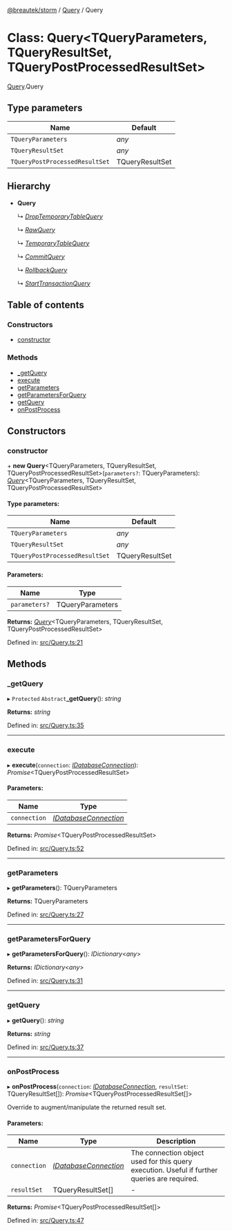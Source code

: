 [@breautek/storm](../README.md) / [Query](../modules/query.md) / Query

# Class: Query<TQueryParameters, TQueryResultSet, TQueryPostProcessedResultSet\>

[Query](../modules/query.md).Query

## Type parameters

Name | Default |
------ | ------ |
`TQueryParameters` | *any* |
`TQueryResultSet` | *any* |
`TQueryPostProcessedResultSet` | TQueryResultSet |

## Hierarchy

* **Query**

  ↳ [*DropTemporaryTableQuery*](droptemporarytablequery.droptemporarytablequery-1.md)

  ↳ [*RawQuery*](rawquery.rawquery-1.md)

  ↳ [*TemporaryTableQuery*](temporarytablequery.temporarytablequery-1.md)

  ↳ [*CommitQuery*](private_commitquery.commitquery.md)

  ↳ [*RollbackQuery*](private_rollbackquery.rollbackquery.md)

  ↳ [*StartTransactionQuery*](private_starttransactionquery.starttransactionquery.md)

## Table of contents

### Constructors

- [constructor](query.query-1.md#constructor)

### Methods

- [\_getQuery](query.query-1.md#_getquery)
- [execute](query.query-1.md#execute)
- [getParameters](query.query-1.md#getparameters)
- [getParametersForQuery](query.query-1.md#getparametersforquery)
- [getQuery](query.query-1.md#getquery)
- [onPostProcess](query.query-1.md#onpostprocess)

## Constructors

### constructor

\+ **new Query**<TQueryParameters, TQueryResultSet, TQueryPostProcessedResultSet\>(`parameters?`: TQueryParameters): [*Query*](query.query-1.md)<TQueryParameters, TQueryResultSet, TQueryPostProcessedResultSet\>

#### Type parameters:

Name | Default |
------ | ------ |
`TQueryParameters` | *any* |
`TQueryResultSet` | *any* |
`TQueryPostProcessedResultSet` | TQueryResultSet |

#### Parameters:

Name | Type |
------ | ------ |
`parameters?` | TQueryParameters |

**Returns:** [*Query*](query.query-1.md)<TQueryParameters, TQueryResultSet, TQueryPostProcessedResultSet\>

Defined in: [src/Query.ts:21](https://github.com/breautek/storm/blob/022545d/src/Query.ts#L21)

## Methods

### \_getQuery

▸ `Protected` `Abstract`**_getQuery**(): *string*

**Returns:** *string*

Defined in: [src/Query.ts:35](https://github.com/breautek/storm/blob/022545d/src/Query.ts#L35)

___

### execute

▸ **execute**(`connection`: [*IDatabaseConnection*](../interfaces/idatabaseconnection.idatabaseconnection-1.md)): *Promise*<TQueryPostProcessedResultSet\>

#### Parameters:

Name | Type |
------ | ------ |
`connection` | [*IDatabaseConnection*](../interfaces/idatabaseconnection.idatabaseconnection-1.md) |

**Returns:** *Promise*<TQueryPostProcessedResultSet\>

Defined in: [src/Query.ts:52](https://github.com/breautek/storm/blob/022545d/src/Query.ts#L52)

___

### getParameters

▸ **getParameters**(): TQueryParameters

**Returns:** TQueryParameters

Defined in: [src/Query.ts:27](https://github.com/breautek/storm/blob/022545d/src/Query.ts#L27)

___

### getParametersForQuery

▸ **getParametersForQuery**(): *IDictionary*<*any*\>

**Returns:** *IDictionary*<*any*\>

Defined in: [src/Query.ts:31](https://github.com/breautek/storm/blob/022545d/src/Query.ts#L31)

___

### getQuery

▸ **getQuery**(): *string*

**Returns:** *string*

Defined in: [src/Query.ts:37](https://github.com/breautek/storm/blob/022545d/src/Query.ts#L37)

___

### onPostProcess

▸ **onPostProcess**(`connection`: [*IDatabaseConnection*](../interfaces/idatabaseconnection.idatabaseconnection-1.md), `resultSet`: TQueryResultSet[]): *Promise*<TQueryPostProcessedResultSet[]\>

Override to augment/manipulate the returned result set.

#### Parameters:

Name | Type | Description |
------ | ------ | ------ |
`connection` | [*IDatabaseConnection*](../interfaces/idatabaseconnection.idatabaseconnection-1.md) | The connection object used for this query execution. Useful if further queries are required.   |
`resultSet` | TQueryResultSet[] | - |

**Returns:** *Promise*<TQueryPostProcessedResultSet[]\>

Defined in: [src/Query.ts:47](https://github.com/breautek/storm/blob/022545d/src/Query.ts#L47)
